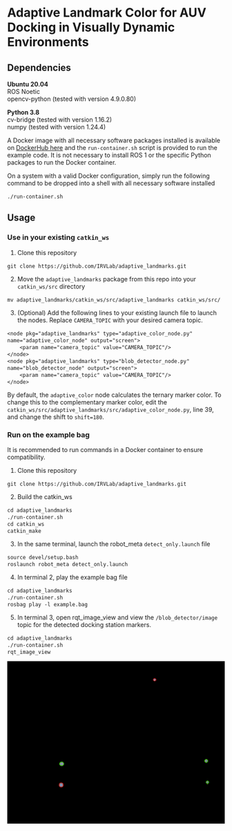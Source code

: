 # Adaptive Landmark Color for AUV Docking in Visually Dynamic Environments

## Dependencies

**Ubuntu 20.04** <br>
ROS Noetic <br>
opencv-python (tested with version 4.9.0.80) <br>

**Python 3.8** <br>
cv-bridge (tested with version 1.16.2) <br>
numpy (tested with version 1.24.4) <br>

A Docker image with all necessary software packages installed is available on [DockerHub here](https://hub.docker.com/repository/docker/rogueraptor7/ros-noetic/general) 
and the `run-container.sh` script is provided to run the example code. It is not necessary to install ROS 1 or the specific Python packages to run the Docker container.

On a system with a valid Docker configuration, simply run the following command to be dropped into a shell with all necessary software installed
```
./run-container.sh
```

## Usage

### Use in your existing `catkin_ws`

1. Clone this repository
```
git clone https://github.com/IRVLab/adaptive_landmarks.git
```

2. Move the `adaptive_landmarks` package from this repo into your `catkin_ws/src` directory
```
mv adaptive_landmarks/catkin_ws/src/adaptive_landmarks catkin_ws/src/
```

3. (Optional) Add the following lines to your existing launch file to launch the nodes. Replace `CAMERA_TOPIC` with
your desired camera topic.
```
<node pkg="adaptive_landmarks" type="adaptive_color_node.py" name="adaptive_color_node" output="screen">
    <param name="camera_topic" value="CAMERA_TOPIC"/>
</node>
<node pkg="adaptive_landmarks" type="blob_detector_node.py" name="blob_detector_node" output="screen">
    <param name="camera_topic" value="CAMERA_TOPIC"/>
</node>
```

By default, the `adaptive_color` node calculates the ternary marker color. To change this to the complementary marker color, 
edit the `catkin_ws/src/adaptive_landmarks/src/adaptive_color_node.py`, line 39, and change the shift to `shift=180`.

### Run on the example bag

It is recommended to run commands in a Docker container to ensure compatibility.


1. Clone this repository
```
git clone https://github.com/IRVLab/adaptive_landmarks.git
```

2. Build the catkin_ws
```
cd adaptive_landmarks
./run-container.sh
cd catkin_ws
catkin_make
```

3. In the same terminal, launch the robot_meta `detect_only.launch` file
```
source devel/setup.bash
roslaunch robot_meta detect_only.launch
```
4. In terminal 2, play the example bag file
```
cd adaptive_landmarks
./run-container.sh
rosbag play -l example.bag
```
5. In terminal 3, open rqt_image_view and view the `/blob_detector/image` topic for the detected docking station markers.
```
cd adaptive_landmarks
./run-container.sh
rqt_image_view
```
![](./res/img.png)

